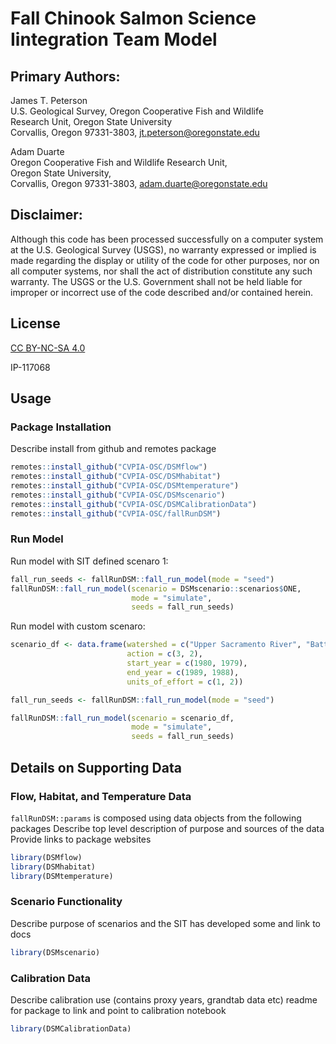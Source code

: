 # Fall Chinook Salmon Science Iintegration Team Model

## Primary Authors:                                                     
                                                                     
James T. Peterson                                                    
U.S. Geological Survey, Oregon Cooperative Fish and Wildlife         
Research Unit, Oregon State University                               
Corvallis, Oregon 97331-3803, <jt.peterson@oregonstate.edu>            
                                                                     
Adam Duarte                                                          
Oregon Cooperative Fish and Wildlife Research Unit,                  
Oregon State University,                                             
Corvallis, Oregon 97331-3803, <adam.duarte@oregonstate.edu>

## Disclaimer:
Although this code has been processed successfully on a computer system at the U.S. Geological Survey (USGS), no warranty expressed or implied is made regarding the display or utility of the code for other purposes, nor on all computer systems, nor shall the act of distribution constitute any such warranty. The USGS or the U.S. Government shall not be held liable for improper or incorrect use of the  code  described and/or contained herein.

## License
[CC BY-NC-SA 4.0](https://creativecommons.org/licenses/by-nc-sa/4.0/)

IP-117068

## Usage

### Package Installation

Describe install from github and remotes package

```r
remotes::install_github("CVPIA-OSC/DSMflow")
remotes::install_github("CVPIA-OSC/DSMhabitat")
remotes::install_github("CVPIA-OSC/DSMtemperature")
remotes::install_github("CVPIA-OSC/DSMscenario")
remotes::install_github("CVPIA-OSC/DSMCalibrationData")
remotes::install_github("CVPIA-OSC/fallRunDSM")
```

### Run Model

Run model with SIT defined scenaro 1:
```r
fall_run_seeds <- fallRunDSM::fall_run_model(mode = "seed")
fallRunDSM::fall_run_model(scenario = DSMscenario::scenarios$ONE,
                           mode = "simulate",
                           seeds = fall_run_seeds)
```

Run model with custom scenaro:
```r
scenario_df <- data.frame(watershed = c("Upper Sacramento River", "Battle Creek"),
                          action = c(3, 2),
                          start_year = c(1980, 1979),
                          end_year = c(1989, 1988),
                          units_of_effort = c(1, 2))

fall_run_seeds <- fallRunDSM::fall_run_model(mode = "seed")

fallRunDSM::fall_run_model(scenario = scenario_df,
                           mode = "simulate",
                           seeds = fall_run_seeds)
```

## Details on Supporting Data

### Flow, Habitat, and Temperature Data

`fallRunDSM::params` is composed using data objects from the following packages
Describe top level description of purpose and sources of the data
Provide links to package websites

```r
library(DSMflow)
library(DSMhabitat)
library(DSMtemperature)
```

### Scenario Functionality

Describe purpose of scenarios and the SIT has developed some and link to docs

```r
library(DSMscenario)
```

### Calibration Data

Describe calibration use (contains proxy years, grandtab data etc) readme for package to link and point to calibration notebook

```r 
library(DSMCalibrationData)
```
